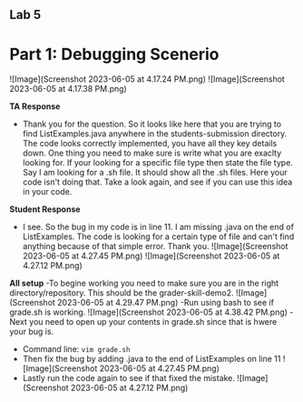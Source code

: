 ## Lab 5
# Part 1: Debugging Scenerio

![Image](Screenshot 2023-06-05 at 4.17.24 PM.png)
![Image](Screenshot 2023-06-05 at 4.17.38 PM.png)

**TA Response**
- Thank you for the question. So it looks like here that you are trying to find ListExamples.java anywhere in the students-submission directory. The code looks correctly implemented, you have all they key details down. One thing you need to make sure is write what you are exaclty looking for. If your looking for a specific file type then state the file type. Say I am looking for a .sh file. It should show all the .sh files. Here your code isn't doing that. Take a look again, and see if you can use this idea in your code. 


**Student Response**
- I see. So the bug in my code is in line 11. I am missing .java on the end of ListExamples. The code is looking for a certain type of file and can't find anything because of that simple error. Thank you. 
![Image](Screenshot 2023-06-05 at 4.27.45 PM.png)
![Image](Screenshot 2023-06-05 at 4.27.12 PM.png)

**All setup**
-To begine working you need to make sure you are in the right directory/repository. This should be the grader-skill-demo2.
![Image](Screenshot 2023-06-05 at 4.29.47 PM.png)
-Run using bash to see if grade.sh is working.
![Image](Screenshot 2023-06-05 at 4.38.42 PM.png)
-Next you need to open up your contents in grade.sh since that is hwere your bug is.
- Command line: `vim grade.sh`
- Then fix the bug by adding .java to the end of ListExamples on line 11
![Image](Screenshot 2023-06-05 at 4.27.45 PM.png)
- Lastly run the code again to see if that fixed the mistake. 
![Image](Screenshot 2023-06-05 at 4.27.12 PM.png)
